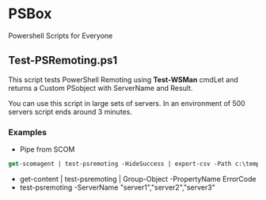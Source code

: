 # PSBox
Powershell Scripts for Everyone
## Test-PSRemoting.ps1
This script tests PowerShell Remoting using **Test-WSMan** cmdLet and returns a Custom PSobject with ServerName and Result.

You can use this script in large sets of servers. In an environment of 500 servers script ends around 3 minutes.
### Examples
+ Pipe from SCOM
```ps 
get-scomagent | test-psremoting -HideSuccess | export-csv -Path c:\temp\wsmanresult.csv
````
+ get-content | test-psremoting | Group-Object -PropertyName ErrorCode
+ test-psremoting -ServerName "server1","server2","server3"

